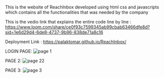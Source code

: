 This is the website of ReachInbox developed using html css and javascripts which contains all the functionalities that was needed by the company



This is the vedio link that explains the entire code line by line : https://www.loom.com/share/ce0f93c7599345ab99cbab63466dfe8d?sid=1e6d29d4-6de8-4737-9b96-838de71a8c16


Deployment Link :  https://palaktomar.github.io/ReachInbox/


LOGIN PAGE: ![page 1](https://github.com/user-attachments/assets/f2f80e46-70c2-40c3-b9a8-74e85fedd61d)

PAGE 2: ![page 22](https://github.com/user-attachments/assets/d8e3ab9f-3315-44fa-9e19-32a9f02235f3)

PAGE 3: ![page 3](https://github.com/user-attachments/assets/52c1de5b-5fec-4d32-89ba-657bdf6c76d6)





